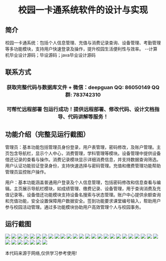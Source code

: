 <p><h1 align="center">校园一卡通系统软件的设计与实现</h1></p>

## 简介
校园一卡通系统：包括个人信息管理、充值与消费记录查询、设备管理、考勤管理等多功能模块，支持用户快速登录及操作，提升校园生活便利性与效率。    --计算机毕业设计源码；毕设源码；java毕业设计源码


## 联系方式
<p><h3 align="center">获取完整代码与数据库文件 + 微信：deepguan QQ: 86050149 QQ群: 783742310</h3></p>
<p><h3 align="center">可帮忙远程部署 包运行成功！提供远程部署、修改代码、设计文档指导、代码讲解等服务！</h3></p>

## 功能介绍（完整见运行截图）
管理员：基本功能包括管理员身份登录，用户表管理，密码修改，及账户管理。主页包含导航栏，显示个人中心，消费管理，学科管理等模块。设备管理中提供设备借还记录的查看与操作。消费记录模块显示详细消费信息，并支持数据查询筛选。用户认证功能验证登录身份，支持快速选择与密码管理。充值和缴费管理功能帮助管理员监控账户操作。

用户：基本功能涵盖普通用户登录及个人信息管理，包括密码修改和信息查看与编辑。主页展示导航栏模块，如成绩管理、缴费记录、设备管理，用于查询消费及充值记录等。设备借还功能模块支持设备名搜索与状态管理。账户中心提供余额查询和充值功能，安全设置保障用户数据安全。签到功能要求课堂编号输入，帮助用户参与校园活动管理。通过多功能模块协助用户高效管理个人与校园事务。


## 运行截图
![](https://bs-1329754181.cos.ap-shanghai.myqcloud.com/ssm/CampusCardSystem/img/001.jpg)
![](https://bs-1329754181.cos.ap-shanghai.myqcloud.com/ssm/CampusCardSystem/img/002.jpg)
![](https://bs-1329754181.cos.ap-shanghai.myqcloud.com/ssm/CampusCardSystem/img/003.jpg)
![](https://bs-1329754181.cos.ap-shanghai.myqcloud.com/ssm/CampusCardSystem/img/004.jpg)
![](https://bs-1329754181.cos.ap-shanghai.myqcloud.com/ssm/CampusCardSystem/img/005.jpg)
![](https://bs-1329754181.cos.ap-shanghai.myqcloud.com/ssm/CampusCardSystem/img/006.jpg)
![](https://bs-1329754181.cos.ap-shanghai.myqcloud.com/ssm/CampusCardSystem/img/007.jpg)
![](https://bs-1329754181.cos.ap-shanghai.myqcloud.com/ssm/CampusCardSystem/img/008.jpg)
![](https://bs-1329754181.cos.ap-shanghai.myqcloud.com/ssm/CampusCardSystem/img/009.jpg)
![](https://bs-1329754181.cos.ap-shanghai.myqcloud.com/ssm/CampusCardSystem/img/010.jpg)
![](https://bs-1329754181.cos.ap-shanghai.myqcloud.com/ssm/CampusCardSystem/img/011.jpg)
![](https://bs-1329754181.cos.ap-shanghai.myqcloud.com/ssm/CampusCardSystem/img/012.jpg)
![](https://bs-1329754181.cos.ap-shanghai.myqcloud.com/ssm/CampusCardSystem/img/013.jpg)
![](https://bs-1329754181.cos.ap-shanghai.myqcloud.com/ssm/CampusCardSystem/img/014.jpg)
![](https://bs-1329754181.cos.ap-shanghai.myqcloud.com/ssm/CampusCardSystem/img/015.jpg)
![](https://bs-1329754181.cos.ap-shanghai.myqcloud.com/ssm/CampusCardSystem/img/016.jpg)
![](https://bs-1329754181.cos.ap-shanghai.myqcloud.com/ssm/CampusCardSystem/img/017.jpg)
![](https://bs-1329754181.cos.ap-shanghai.myqcloud.com/ssm/CampusCardSystem/img/018.jpg)
![](https://bs-1329754181.cos.ap-shanghai.myqcloud.com/ssm/CampusCardSystem/img/019.jpg)
![](https://bs-1329754181.cos.ap-shanghai.myqcloud.com/ssm/CampusCardSystem/img/020.jpg)
![](https://bs-1329754181.cos.ap-shanghai.myqcloud.com/ssm/CampusCardSystem/img/021.jpg)
![](https://bs-1329754181.cos.ap-shanghai.myqcloud.com/ssm/CampusCardSystem/img/022.jpg)
![](https://bs-1329754181.cos.ap-shanghai.myqcloud.com/ssm/CampusCardSystem/img/023.jpg)
![](https://bs-1329754181.cos.ap-shanghai.myqcloud.com/ssm/CampusCardSystem/img/024.jpg)
![](https://bs-1329754181.cos.ap-shanghai.myqcloud.com/ssm/CampusCardSystem/img/025.jpg)
![](https://bs-1329754181.cos.ap-shanghai.myqcloud.com/ssm/CampusCardSystem/img/026.jpg)
![](https://bs-1329754181.cos.ap-shanghai.myqcloud.com/ssm/CampusCardSystem/img/027.jpg)
![](https://bs-1329754181.cos.ap-shanghai.myqcloud.com/ssm/CampusCardSystem/img/028.jpg)
![](https://bs-1329754181.cos.ap-shanghai.myqcloud.com/ssm/CampusCardSystem/img/029.jpg)
![](https://bs-1329754181.cos.ap-shanghai.myqcloud.com/ssm/CampusCardSystem/img/030.jpg)
![](https://bs-1329754181.cos.ap-shanghai.myqcloud.com/ssm/CampusCardSystem/img/031.jpg)
![](https://bs-1329754181.cos.ap-shanghai.myqcloud.com/ssm/CampusCardSystem/img/032.jpg)

<p>本代码来源于网络,仅供学习参考使用!</p>
